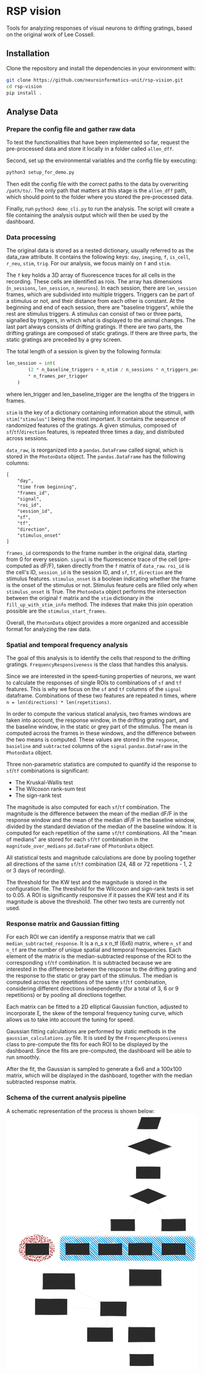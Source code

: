 # RSP vision
Tools for analyzing responses of visual neurons to drifting gratings, based on the original work of Lee Cossell.

## Installation

Clone the repository and install the dependencies in your environment with:
```bash
git clone https://github.com/neuroinformatics-unit/rsp-vision.git
cd rsp-vision
pip install .
```

## Analyse Data
### Prepare the config file and gather raw data
To test the functionalities that have been implemented so far, request the pre-processed data and store it locally in a folder called `allen_dff`.

Second, set up the environmental variables and the config file by executing:
```bash
python3 setup_for_demo.py
```
Then edit the config file with the correct paths to the data by overwriting `/path/to/`. The only path that matters at this stage is the `allen_dff` path, which should point to the folder where you stored the pre-processed data.

Finally, run `python3 demo_cli.py` to run the analysis. The script will create a file containing the analysis output which will then be used by the dashboard.

### Data processing

The original data is stored as a nested dictionary, usually referred to as the data_raw attribute. It contains the following keys: `day`, `imaging`, `f`, `is_cell`, `r_neu`, `stim`, `trig`. For our analysis, we focus mainly on `f` and `stim`.

The `f` key holds a 3D array of fluorescence traces for all cells in the recording. These cells are identified as rois. The array has dimensions (`n_sessions`, `len_session`, `n_neurons`). In each session, there are `len_session` frames, which are subdivided into multiple triggers. Triggers can be part of a stimulus or not, and their distance from each other is constant. At the beginning and end of each session, there are "baseline triggers", while the rest are stimulus triggers. A stimulus can consist of two or three parts, signalled by triggers, in which what is displayed to the animal changes. The last part always consists of drifting gratings. If there are two parts, the drifting gratings are composed of static gratings. If there are three parts, the static gratings are preceded by a grey screen.

The total length of a session is given by the following formula:

```python
len_session = int(
        (2 * n_baseline_triggers + n_stim / n_sessions * n_triggers_per_stim)
        * n_frames_per_trigger
    )
```
where len_trigger and len_baseline_trigger are the lengths of the triggers in frames.

`stim` is the key of a dictionary containing information about the stimuli, with `stim["stimulus"]` being the most important. It contains the sequence of randomized features of the gratings. A given stimulus, composed of `sf`/`tf`/`direction` features, is repeated three times a day, and distributed across sessions.

`data_raw`, is reorganized into a `pandas.DataFrame` called signal, which is stored in the `PhotonData` object. The `pandas.DataFrame` has the following columns:

```
[
    "day",
    "time from beginning",
    "frames_id",
    "signal",
    "roi_id",
    "session_id",
    "sf",
    "tf",
    "direction",
    "stimulus_onset"
]
```
`frames_id` corresponds to the frame number in the original data, starting from 0 for every session. `signal` is the fluorescence trace of the cell (pre-computed as dF/F), taken directly from the `f` matrix of `data_raw`. `roi_id` is the cell's ID, `session_id` is the session ID, and `sf`, `tf`, `direction` are the stimulus features. `stimulus_onset` is a boolean indicating whether the frame is the onset of the stimulus or not. Stimulus feature cells are filled only when `stimulus_onset` is True. The `PhotonData` object performs the intersection between the original `f` matrix and the `stim` dictionary in the `fill_up_with_stim_info` method. The indexes that make this join operation possible are the `stimulus_start_frames`.

Overall, the `PhotonData` object provides a more organized and accessible format for analyzing the raw data.

### Spatial and temporal frequency analysis

The goal of this analysis is to identify the cells that respond to the drifting gratings. `FrequencyResponsiveness` is the class that handles this analysis.

Since we are interested in the speed-tuning properties of neurons, we want to calculate the responses of single ROIs to combinations of `sf` and `tf` features. This is why we focus on the `sf` and `tf` columns of the `signal` dataframe. Combinations of these two features are repeated n times, where `n = len(directions) * len(repetitions)`.

In order to compute the various statical analysis, two frames windows are taken into account, the response window, in the drifting grating part, and the baseline window, in the static or grey part of the stimulus. The mean is computed across the frames in these windows, and the difference between the two means is computed. These values are stored in the `response`, `basieline` and `subtracted` columns of the `signal` `pandas.DataFrame` in the `PhotonData` object.

Three non-parametric statistics are computed to quantify id the response to `sf`/`tf` combinations is significant:
- The Kruskal-Wallis test
- The Wilcoxon rank-sum test
- The sign-rank test

The magnitude is also computed for each `sf`/`tf` combination. The magnitude is the difference between the mean of the median dF/F in the response window and the mean of the median dF/F in the baseline window, divided by the standard deviation of the median of the baseline window. It is computed for each repetition of the same `sf`/`tf` combinations. All the "mean of medians" are stored for each `sf`/`tf` combination in the `magnitude_over_medians` `pd.DataFrame` of `PhotonData` object.

All statistical tests and magnitude calculations are done by pooling together all directions of the same `sf`/`tf` combination (24, 48 or 72 repetitions - 1, 2 or 3 days of recording).

The threshold for the KW test and the magnitude is stored in the configuration file. The threshold for the Wilcoxon and sign-rank tests is set to 0.05. A ROI is significantly responsive if it passes the KW test and if its magnitude is above the threshold. The other two tests are currently not used.

### Response matrix and Gaussian fitting

For each ROI we can identify a response matrix that we call `median_subtracted_response`. It is a n_s x n_tf (6x6) matrix, where `n_sf` and `n_tf` are the number of unique spatial and temporal frequencies. Each element of the matrix is the median-subtracted response of the ROI to the corresponding `sf`/`tf` combination. It is subtracted because we are interested in the difference between the response to the drifting grating and the response to the static or gray part of the stimulus. The median is computed across the repetitions of the same `sf`/`tf` combination, considering different directions independently (for a total of 3, 6 or 9 repetitions) or by pooling all directions together.

Each matrix can be fitted to a 2D elliptical Gaussian function, adjusted to incorporate ξ, the skew of the temporal frequency tuning curve, which allows us to take into account the tuning for speed.

Gaussian fitting calculations are performed by static methods in the `gaussian_calculations.py` file. It is used by the `FrequencyResponsiveness` class to pre-compute the fits for each ROI to be displayed by the dashboard. Since the fits are pre-computed, the dashboard will be able to run smoothly.

After the fit, the Gaussian is sampled to generate a 6x6 and a 100x100 matrix, which will be displayed in the dashboard, together with the median subtracted response matrix.

### Schema of the current analysis pipeline
A schematic representation of the process is shown below:
![Responsiveness analysis diagram](https://raw.githubusercontent.com/neuroinformatics-unit/rsp-vision/565b6ef3288cc5bec37341c796f11bd5e185c61a/docs/Responsiveness%20analysis%20diagram.svg?token=AG642BSFJXAYISC6PI73XGDEN5QPY)
